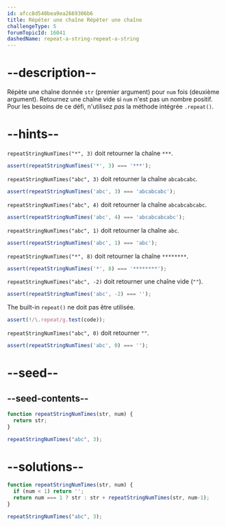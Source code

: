 ```yaml
---
id: afcc8d540bea9ea2669306b6
title: Répéter une chaîne Répéter une chaîne
challengeType: 5
forumTopicId: 16041
dashedName: repeat-a-string-repeat-a-string
---
```


# --description--

Répète une chaîne donnée `str` (premier argument) pour `num` fois (deuxième argument). Retournez une chaîne vide si `num` n'est pas un nombre positif. Pour les besoins de ce défi, n'utilisez *pas* la méthode intégrée `.repeat()`.

# --hints--

`repeatStringNumTimes("*", 3)` doit retourner la chaîne `***`.

```js
assert(repeatStringNumTimes('*', 3) === '***');
```

`repeatStringNumTimes("abc", 3)` doit retourner la chaîne `abcabcabc`.

```js
assert(repeatStringNumTimes('abc', 3) === 'abcabcabc');
```

`repeatStringNumTimes("abc", 4)` doit retourner la chaîne `abcabcabcabc`.

```js
assert(repeatStringNumTimes('abc', 4) === 'abcabcabcabc');
```

`repeatStringNumTimes("abc", 1)` doit retourner la chaîne `abc`.

```js
assert(repeatStringNumTimes('abc', 1) === 'abc');
```

`repeatStringNumTimes("*", 8)` doit retourner la chaîne `********`.

```js
assert(repeatStringNumTimes('*', 8) === '********');
```

`repeatStringNumTimes("abc", -2)` doit retourner une chaîne vide (`""`).

```js
assert(repeatStringNumTimes('abc', -2) === '');
```

The built-in `repeat()` ne doit pas être utilisée.

```js
assert(!/\.repeat/g.test(code));
```

`repeatStringNumTimes("abc", 0)` doit retourner `""`.

```js
assert(repeatStringNumTimes('abc', 0) === '');
```

# --seed--

## --seed-contents--

```js
function repeatStringNumTimes(str, num) {
  return str;
}

repeatStringNumTimes("abc", 3);
```

# --solutions--

```js
function repeatStringNumTimes(str, num) {
  if (num < 1) return '';
  return num === 1 ? str : str + repeatStringNumTimes(str, num-1);
}

repeatStringNumTimes("abc", 3);
```
